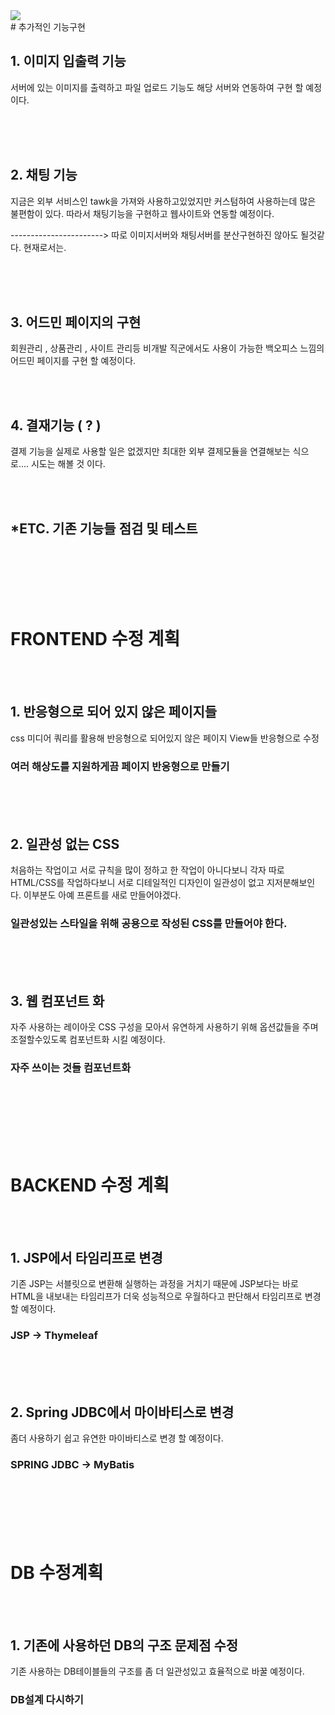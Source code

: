 <img src="https://capsule-render.vercel.app/api?type=waving&color=auto&height=200&section=header&text=프로젝트&nbsp;수정계획&fontSize=90" />
<br/>
# 추가적인 기능구현
<br/>


## 1. 이미지 입출력 기능

서버에 있는 이미지를 출력하고 파일 업로드 기능도 해당 서버와 연동하여
구현 할 예정이다.

<br/><br/><br/>

## 2. 채팅 기능

지금은 외부 서비스인  tawk을 가져와 사용하고있었지만
커스텀하여 사용하는데 많은 불편함이 있다.
따라서 채팅기능을 구현하고 웹사이트와 연동할 예정이다.

-----------------------> 따로 이미지서버와 채팅서버를 분산구현하진 않아도 될것같다. 현재로서는.

<br/><br/><br/>

## 3. 어드민 페이지의 구현

회원관리 , 상품관리 , 사이트 관리등 
비개발 직군에서도 사용이 가능한 백오피스 느낌의 어드민 페이지를 구현 할 예정이다.

<br/><br/>

## 4. 결재기능 ( ? )

결제 기능을 실제로 사용할 일은 없겠지만
최대한 외부 결제모듈을 연결해보는 식으로.... 시도는 해볼 것 이다.

<br/><br/>

## *ETC. 기존 기능들 점검 및 테스트

<br/><br/>
<br/><br/><br/>
# FRONTEND 수정 계획

<br/><br/>
## 1. 반응형으로 되어 있지 않은 페이지들

css 미디어 쿼리를 활용해 반응형으로 되어있지 않은 페이지 View들 반응형으로 수정

### 여러 해상도를 지원하게끔 페이지 반응형으로 만들기
<br/><br/><br/>
## 2. 일관성 없는 CSS

처음하는 작업이고 서로 규칙을 많이 정하고 한 작업이 아니다보니 
각자 따로 HTML/CSS를 작업하다보니 서로 디테일적인 디자인이 일관성이 없고
지저분해보인다. 이부분도 아예 프론트를 새로 만들어야겠다.

### 일관성있는 스타일을 위해 공용으로 작성된 CSS를 만들어야 한다.
<br/><br/><br/>
## 3. 웹 컴포넌트 화
자주 사용하는 레이아웃 CSS 구성을 모아서
유연하게 사용하기 위해 옵션값들을 주며 조절할수있도록 컴포넌트화 시킬 예정이다.

### 자주 쓰이는 것들 컴포넌트화
<br/><br/><br/>

<br/><br/>
# BACKEND 수정 계획
<br/><br/>
## 1. JSP에서 타임리프로 변경

기존 JSP는 서블릿으로 변환해 실행하는 과정을 거치기 때문에
JSP보다는 바로 HTML을 내보내는 타임리프가 더욱 성능적으로 우월하다고 판단해서
타임리프로 변경할 예정이다.

### JSP -> Thymeleaf
<br/><br/><br/>
## 2. Spring JDBC에서 마이바티스로 변경

좀더 사용하기 쉽고 유연한 마이바티스로 변경 할 예정이다.

### SPRING JDBC -> MyBatis
<br/><br/><br/><br/><br/>
# DB 수정계획
<br/><br/>
## 1. 기존에 사용하던 DB의 구조 문제점 수정

기존 사용하는 DB테이블들의 구조를
좀 더 일관성있고 효율적으로 바꿀 예정이다.

### DB설계 다시하기

<br/><br/><br/>

